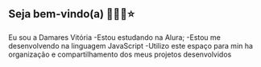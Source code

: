 ## Seja bem-vindo(a) 💜🐺🥀⭐
Eu sou a Damares Vitória
-Estou estudando na Alura;
-Estou me desenvolvendo na linguagem JavaScript
-Utilizo este espaço para min ha organização e compartilhamento dos meus projetos desenvolvidos 
<!--
**ViDamares/ViDamares** is a ✨ _special_ ✨ repository because its `README.md` (this file) appears on your GitHub profile.
-->
